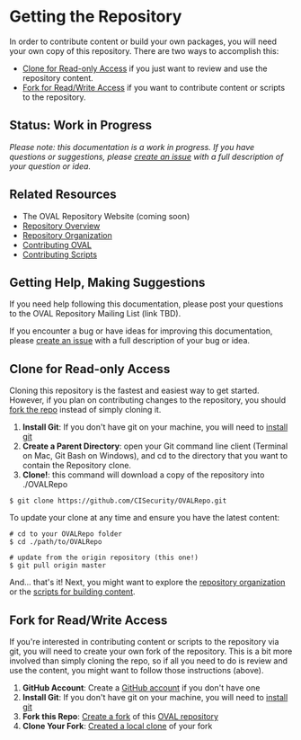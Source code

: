 # Getting the Repository

In order to contribute content or build your own packages, you will need your own copy of this 
repository. There are two ways to accomplish this:

- [Clone for Read-only Access](#clone-for-read-only-access) if you just want to review and use the repository content.
- [Fork for Read/Write Access](#fork-for-readwrite-access) if you want to contribute content or scripts to the repository.

## Status: Work in Progress
*Please note: this documentation is a work in progress. If you have questions or suggestions, 
please [create an issue](https://github.com/CISecurity/OVALRepo/issues/new) with a full
description of your question or idea.*

## Related Resources

- The OVAL Repository Website (coming soon)
- [Repository Overview](./README.md)
- [Repository Organization](./repository/README.md)
- [Contributing OVAL](./README.contributing.oval.md)
- [Contributing Scripts](./scripts/README.contributing.scripts.md)

## Getting Help, Making Suggestions

If you need help following this documentation, please post your questions to the 
OVAL Repository Mailing List (link TBD).

If you encounter a bug or have ideas for improving this documentation, please 
[create an issue](https://github.com/CISecurity/OVALRepo/issues/new) with a full
description of your bug or idea.

## Clone for Read-only Access

Cloning this repository is the fastest and easiest way to get started. However, if you plan on 
contributing changes to the repository, you should [fork the repo](#fork-for-read-write-access) instead of simply cloning it.

1. **Install Git**: If you don't have git on your machine, you will need to [install git](https://help.github.com/articles/set-up-git/)
2. **Create a Parent Directory**: open your Git command line client (Terminal on Mac, Git Bash on Windows), and cd to the directory 
that you want to contain the Repository clone.
3. **Clone!**: this command will download a copy of the repository into ./OVALRepo

```Shell
$ git clone https://github.com/CISecurity/OVALRepo.git
```

To update your clone at any time and ensure you have the latest content:

```Shell
# cd to your OVALRepo folder
$ cd ./path/to/OVALRepo

# update from the origin repository (this one!)
$ git pull origin master
```

And... that's it! Next, you might want to explore the [repository organization](./repository/README.md) or 
the [scripts for building content](./scripts/README.md).

## Fork for Read/Write Access

If you're interested in contributing content or scripts to the repository via git, you will need to create your own
fork of the repository. This is a bit more involved than simply cloning the repo, so if all you need to do is review
and use the content, you might want to follow those instructions (above).

1. **GitHub Account**: Create a [GitHub account](https://github.com) if you don't have one
2. **Install Git**: If you don't have git on your machine, you will need to [install git](https://help.github.com/articles/set-up-git/)
3. **Fork this Repo**: [Create a fork](https://help.github.com/articles/fork-a-repo/) of this [OVAL repository](https://github.com/CISecurity/OVALRepo) 
4. **Clone Your Fork**: [Created a local clone](https://help.github.com/articles/fork-a-repo/) of your fork
